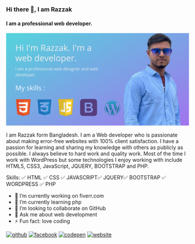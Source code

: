 ### Hi there 👋, I am Razzak
#### I am a professional web developer.
![I am a professional web developer.](https://github.com/freelancerraz152/gig-banner-design/blob/main/123-456-7890.png?raw=true)

I am Razzak form Bangladesh. I am a Web developer who is passionate about making error-free websites with 100% client satisfaction. I have a passion for learning and sharing my knowledge with others as publicly as possible. I always believe to hard work and quality work. Most of the time I work with WordPress but some technologies I enjoy working with include HTML5, CSS3, JavaScript, JQUERY, BOOTSTRAP and PHP.

Skills: ✅ HTML ✅ CSS ✅ JAVASCRIPT✅ JQUERY✅ BOOTSTRAP ✅ WORDPRESS ✅ PHP 

- 🔭 I’m currently working on fiverr.com 
- 🌱 I’m currently learning php 
- 👯 I’m looking to collaborate on GitHub 
- 💬 Ask me about web development 
- ⚡ Fun fact: love coding 


[<img src='https://cdn.jsdelivr.net/npm/simple-icons@3.0.1/icons/github.svg' alt='github' height='40'>](https://github.com/freelancerraz152)  [<img src='https://cdn.jsdelivr.net/npm/simple-icons@3.0.1/icons/facebook.svg' alt='facebook' height='40'>](https://www.facebook.com/MdRaz)  [<img src='https://cdn.jsdelivr.net/npm/simple-icons@3.0.1/icons/codepen.svg' alt='codepen' height='40'>](https://codepen.io/freelancerraz152)  [<img src='https://cdn.jsdelivr.net/npm/simple-icons@3.0.1/icons/icloud.svg' alt='website' height='40'>](https://freelancerraz152.github.io/Brigate/)  


